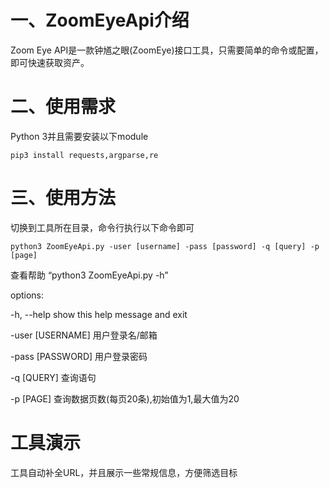 # 一、ZoomEyeApi介绍
Zoom Eye API是一款钟馗之眼(ZoomEye)接口工具，只需要简单的命令或配置，即可快速获取资产。
# 二、使用需求
Python 3并且需要安装以下module

`pip3 install requests,argparse,re`
# 三、使用方法
切换到工具所在目录，命令行执行以下命令即可

`python3 ZoomEyeApi.py -user [username] -pass [password] -q [query] -p [page]`

查看帮助
“python3 ZoomEyeApi.py -h”

options:

  -h, --help      		show this help message and exit
  
  -user [USERNAME]  	用户登录名/邮箱
  
  -pass [PASSWORD]  	用户登录密码
  
  -q [QUERY]        	查询语句
  
  -p [PAGE]         	查询数据页数(每页20条),初始值为1,最大值为20
  # 工具演示
  工具自动补全URL，并且展示一些常规信息，方便筛选目标
  
  
